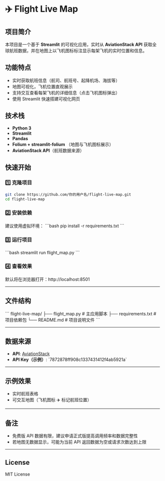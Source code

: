 # ✈️ Flight Live Map

## 项目简介
本项目是一个基于 **Streamlit** 的可视化应用，实时从 **AviationStack API** 获取全球航班数据，并在地图上以飞机图标标注显示每架飞机的实时位置和信息。

## 功能特点
- 实时获取航班信息（航司、航班号、起降机场、海拔等）
- 地图可视化，飞机位置直观展示
- 支持交互查看每架飞机的详细信息（点击飞机图标弹出）
- 使用 Streamlit 快速搭建可视化网页

## 技术栈
- **Python 3**
- **Streamlit**
- **Pandas**
- **Folium + streamlit-folium** （地图与飞机图标展示）
- **AviationStack API**（航班数据来源）

## 快速开始

### 1️⃣ 克隆项目
```bash
git clone https://github.com/你的用户名/flight-live-map.git
cd flight-live-map
```

### 2️⃣ 安装依赖
建议使用虚拟环境：
\`\`\`bash
pip install -r requirements.txt
\`\`\`

### 3️⃣ 运行项目
\`\`\`bash
streamlit run flight_map.py
\`\`\`

### 4️⃣ 查看效果
默认将在浏览器打开：http://localhost:8501

---

## 文件结构
\`\`\`
flight-live-map/
├── flight_map.py         # 主应用脚本
├── requirements.txt      # 项目依赖包
└── README.md             # 项目说明文件
\`\`\`

---

## 数据来源
- **API**: [AviationStack](https://aviationstack.com/)
- **API Key（示例）**: \`7872878ff908c1337431412f4ab5921a\`

---

## 示例效果
- 实时航班表格
- 可交互地图（飞机图标 ✈️ 标记航班位置）

---

## 备注
- 免费版 API 数据有限，建议申请正式版提高调用频率和数据完整性
- 若地图无数据显示，可能为当前 API 返回数据为空或请求次数达到上限

---

## License
MIT License
